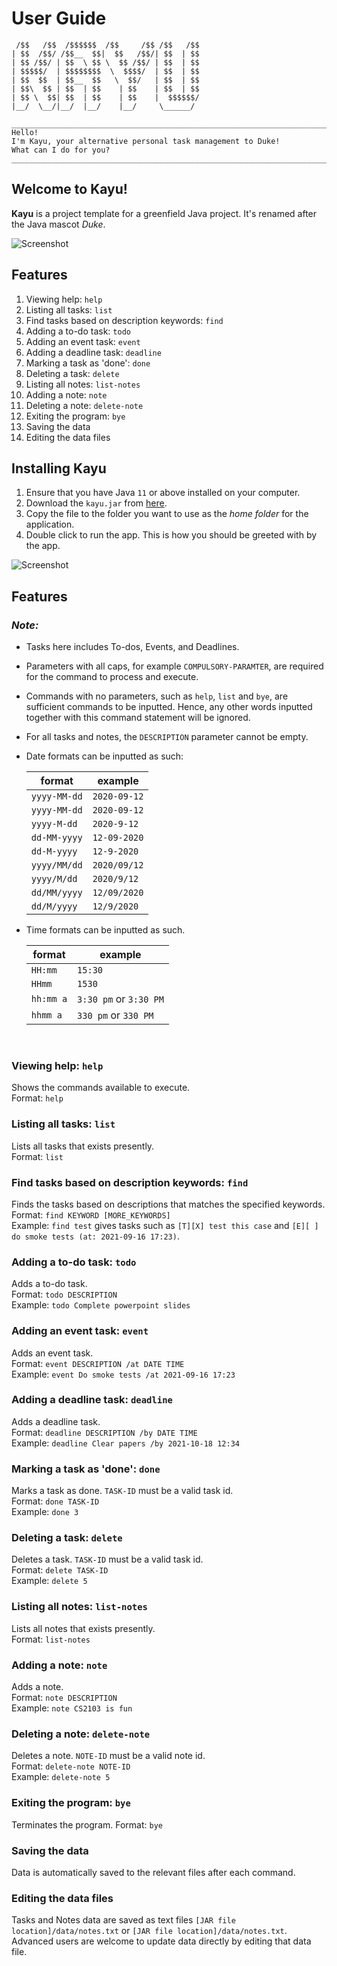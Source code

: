 # User Guide

```
 /$$   /$$  /$$$$$$  /$$     /$$ /$$   /$$
| $$  /$$/ /$$__  $$|  $$   /$$/| $$  | $$
| $$ /$$/ | $$  \ $$ \  $$ /$$/ | $$  | $$
| $$$$$/  | $$$$$$$$  \  $$$$/  | $$  | $$
| $$  $$  | $$__  $$   \  $$/   | $$  | $$
| $$\  $$ | $$  | $$    | $$    | $$  | $$
| $$ \  $$| $$  | $$    | $$    |  $$$$$$/
|__/  \__/|__/  |__/    |__/     \______/ 

___________________________________________________________________________
Hello!
I'm Kayu, your alternative personal task management to Duke!
What can I do for you?
___________________________________________________________________________
```

## Welcome to Kayu!

**Kayu** is a project template for a greenfield Java project. It's renamed after the Java mascot _Duke_.

![Screenshot](Ui.png)

## Features

1. Viewing help: `help`
2. Listing all tasks: `list`
3. Find tasks based on description keywords: `find`
4. Adding a to-do task: `todo`
5. Adding an event task: `event`
6. Adding a deadline task: `deadline`
7. Marking a task as 'done': `done`
8. Deleting a task: `delete`
9. Listing all notes: `list-notes`
10. Adding a note: `note`
11. Deleting a note: `delete-note`
12. Exiting the program: `bye`
13. Saving the data
14. Editing the data files

## Installing Kayu

1. Ensure that you have Java `11` or above installed on your computer.
2. Download the `kayu.jar` from [here](https://github.com/muhammad-khair/ip/releases/tag/v0.2).
3. Copy the file to the folder you want to use as the _home folder_ for the application.
4. Double click to run the app. This is how you should be greeted with by the app.

![Screenshot](start_up.png)

## Features

### _Note:_
- Tasks here includes To-dos, Events, and Deadlines.
- Parameters with all caps, for example `COMPULSORY-PARAMTER`, are required for the command to process and execute.
- Commands with no parameters, such as `help`, `list` and `bye`, are sufficient commands to be inputted. Hence, any other words inputted together with this command statement will be ignored.
- For all tasks and notes, the `DESCRIPTION` parameter cannot be empty.
- Date formats can be inputted as such:

    format | example  
    ------ | -------
    `yyyy-MM-dd` | `2020-09-12`
    `yyyy-MM-dd` | `2020-09-12`
    `yyyy-M-dd`  | `2020-9-12`
    `dd-MM-yyyy` | `12-09-2020`
    `dd-M-yyyy`  | `12-9-2020`
    `yyyy/MM/dd` | `2020/09/12`
    `yyyy/M/dd`  | `2020/9/12`
    `dd/MM/yyyy` | `12/09/2020`
    `dd/M/yyyy`  | `12/9/2020`

- Time formats can be inputted as such.

    format | example  
    ------ | -------
    `HH:mm`   | `15:30`
    `HHmm`    | `1530`
    `hh:mm a` | `3:30 pm` or `3:30 PM`
    `hhmm a`  | `330 pm` or `330 PM`

<br>

### Viewing help: `help`

Shows the commands available to execute.  
Format: `help`

### Listing all tasks: `list`

Lists all tasks that exists presently.  
Format: `list`  

### Find tasks based on description keywords: `find`

Finds the tasks based on descriptions that matches the specified keywords.  
Format: `find KEYWORD [MORE_KEYWORDS]`  
Example: `find test` gives tasks such as `[T][X] test this case` and `[E][ ] do smoke tests (at: 2021-09-16 17:23)`.

### Adding a to-do task: `todo`

Adds a to-do task.  
Format: `todo DESCRIPTION`  
Example: `todo Complete powerpoint slides`

### Adding an event task: `event`

Adds an event task.  
Format: `event DESCRIPTION /at DATE TIME`  
Example: `event Do smoke tests /at 2021-09-16 17:23`

### Adding a deadline task: `deadline`

Adds a deadline task.  
Format: `deadline DESCRIPTION /by DATE TIME`  
Example: `deadline Clear papers /by 2021-10-18 12:34`

### Marking a task as 'done': `done`

Marks a task as done. `TASK-ID` must be a valid task id.  
Format: `done TASK-ID`  
Example: `done 3`

### Deleting a task: `delete`

Deletes a task. `TASK-ID` must be a valid task id.  
Format: `delete TASK-ID`  
Example: `delete 5`

### Listing all notes: `list-notes`

Lists all notes that exists presently.  
Format: `list-notes`

### Adding a note: `note`

Adds a note.  
Format: `note DESCRIPTION`  
Example: `note CS2103 is fun`

### Deleting a note: `delete-note`

Deletes a note. `NOTE-ID` must be a valid note id.  
Format: `delete-note NOTE-ID`  
Example: `delete-note 5`

### Exiting the program: `bye`

Terminates the program.
Format: `bye`

### Saving the data

Data is automatically saved to the relevant files after each command.

### Editing the data files

Tasks and Notes data are saved as text files `[JAR file location]/data/notes.txt` or `[JAR file location]/data/notes.txt`. Advanced users are welcome to update data directly by editing that data file.
